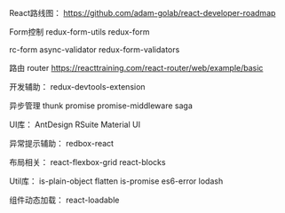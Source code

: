 React路线图：
https://github.com/adam-golab/react-developer-roadmap

Form控制
redux-form-utils
redux-form

rc-form
async-validator
redux-form-validators

路由
router
https://reacttraining.com/react-router/web/example/basic

开发辅助：
redux-devtools-extension

异步管理
thunk
promise
promise-middleware
saga

UI库：
AntDesign
RSuite
Material UI

异常提示辅助：
redbox-react


布局相关：
react-flexbox-grid
react-blocks

Util库：
is-plain-object
flatten
is-promise
es6-error
lodash

组件动态加载：
react-loadable